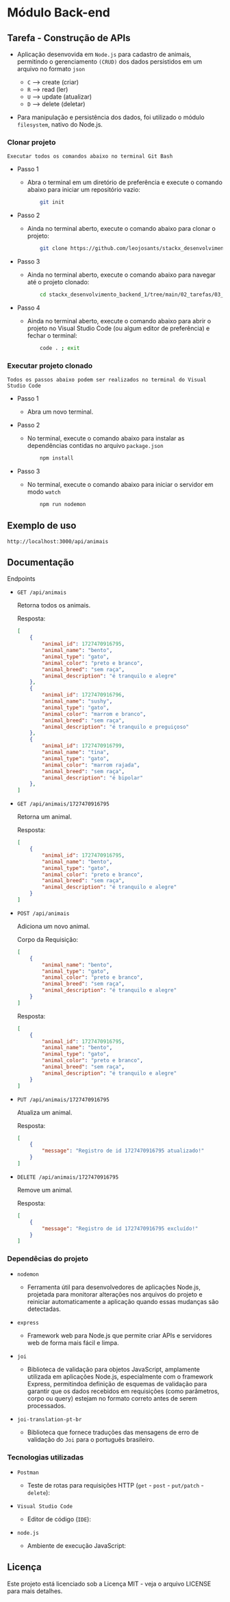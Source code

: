 # Módulo Back-end

## Tarefa - Construção de APIs

- Aplicação desenvovida em ```Node.js``` para cadastro de animais, permitindo o gerenciamento ```(CRUD)``` dos dados persistidos em um arquivo no formato ```json```

  - ```C```  --> create  (criar)
  - ```R```  --> read    (ler)
  - ```U```  --> update  (atualizar)
  - ```D```  --> delete  (deletar)

- Para manipulação e persistência dos dados, foi utilizado o módulo ```filesystem```, nativo do Node.js.

### Clonar projeto

```Executar todos os comandos abaixo no terminal Git Bash```

- Passo 1

  - Abra o terminal em um diretório de preferência e execute o comando abaixo para iniciar um repositório vazio:

    ```bash
        git init
    ```

- Passo 2

  - Ainda no terminal aberto, execute o comando abaixo para clonar o projeto:

    ```bash
        git clone https://github.com/leojosants/stackx_desenvolvimento_backend_1/tree/main/02_tarefas/03_construcao_de_apis
    ```

- Passo 3

  - Ainda no terminal aberto, execute o comando abaixo para navegar até o projeto clonado:

    ```bash
        cd stackx_desenvolvimento_backend_1/tree/main/02_tarefas/03_construcao_de_apis
    ```

- Passo 4
  - Ainda no terminal aberto, execute o comando abaixo para abrir o projeto no Visual Studio Code (ou algum editor de preferência) e fechar o terminal:

    ```bash
        code . ; exit
    ```

### Executar projeto clonado

```Todos os passos abaixo podem ser realizados no terminal do Visual Studio Code```

- Passo 1
  - Abra um novo terminal.

- Passo 2

  - No terminal, execute o comando abaixo para instalar as dependências contidas no arquivo ```package.json```

    ```bash
        npm install
    ```

- Passo 3

  - No terminal, execute o comando abaixo para iniciar o servidor em modo ```watch```

    ```bash
        npm run nodemon 
    ```

## Exemplo de uso

```http://localhost:3000/api/animais```

## Documentação

Endpoints

- ```GET /api/animais```

    Retorna todos os animais.

    Resposta:

    ```json
    [
        {
            "animal_id": 1727470916795,
            "animal_name": "bento",
            "animal_type": "gato",
            "animal_color": "preto e branco",
            "animal_breed": "sem raça",
            "animal_description": "é tranquilo e alegre"
        },
        {
            "animal_id": 1727470916796,
            "animal_name": "sushy",
            "animal_type": "gato",
            "animal_color": "marrom e branco",
            "animal_breed": "sem raça",
            "animal_description": "é tranquilo e preguiçoso"
        },
        {
            "animal_id": 1727470916799,
            "animal_name": "tina",
            "animal_type": "gato",
            "animal_color": "marrom rajada",
            "animal_breed": "sem raça",
            "animal_description": "é bipolar"
        },
    ]
    ```

- ```GET /api/animais/1727470916795```

    Retorna um animal.

    Resposta:

    ```json
    [
        {
            "animal_id": 1727470916795,
            "animal_name": "bento",
            "animal_type": "gato",
            "animal_color": "preto e branco",
            "animal_breed": "sem raça",
            "animal_description": "é tranquilo e alegre"
        }
    ]
    ```

- ```POST /api/animais```

    Adiciona um novo animal.

    Corpo da Requisição:

    ```json
    [
        {
            "animal_name": "bento",
            "animal_type": "gato",
            "animal_color": "preto e branco",
            "animal_breed": "sem raça",
            "animal_description": "é tranquilo e alegre"
        }
    ]
    ```

    Resposta:

    ```json
    [
        {
            "animal_id": 1727470916795,
            "animal_name": "bento",
            "animal_type": "gato",
            "animal_color": "preto e branco",
            "animal_breed": "sem raça",
            "animal_description": "é tranquilo e alegre"
        }
    ]
    ```

- ```PUT /api/animais/1727470916795```

    Atualiza um animal.

     Resposta:

    ```json
    [
        {
            "message": "Registro de id 1727470916795 atualizado!"
        }
    ]
    ```

- ```DELETE /api/animais/1727470916795```

    Remove um animal.

    Resposta:

    ```json
    [
        {
            "message": "Registro de id 1727470916795 excluído!"
        }
    ]
    ```

### Dependêcias do projeto

- ``` nodemon ```
  - Ferramenta útil para desenvolvedores de aplicações Node.js, projetada para monitorar alterações nos arquivos do projeto e reiniciar automaticamente a aplicação quando essas mudanças são detectadas.

- ``` express ```
  - Framework web para Node.js que permite criar APIs e servidores web de forma mais fácil e limpa.

- ``` joi ```
  - Biblioteca de validação para objetos JavaScript, amplamente utilizada em aplicações Node.js, especialmente com o framework Express, permitindoa definição de esquemas de validação para garantir que os dados recebidos em requisições (como parâmetros, corpo ou query) estejam no formato correto antes de serem processados.

- ``` joi-translation-pt-br ```
  - Biblioteca que fornece traduções das mensagens de erro de validação do ```Joi``` para o português brasileiro.

### Tecnologias utilizadas

- ``` Postman ```
  - Teste de rotas para requisições HTTP (```get``` - ```post``` - ```put/patch``` - ```delete```):

- ``` Visual Studio Code ```
  - Editor de código (```IDE```):

- ``` node.js ```
  - Ambiente de execução JavaScript:

## Licença

Este projeto está licenciado sob a Licença MIT - veja o arquivo LICENSE para mais detalhes.
